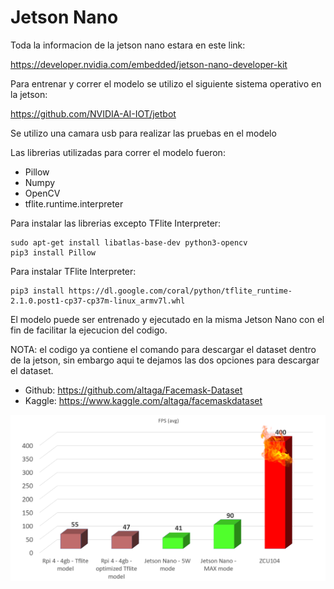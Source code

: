 # Jetson Nano

Toda la informacion de la jetson nano estara en este link:

https://developer.nvidia.com/embedded/jetson-nano-developer-kit

Para entrenar y correr el modelo se utilizo el siguiente sistema operativo en la jetson:

https://github.com/NVIDIA-AI-IOT/jetbot

Se utilizo una camara usb para realizar las pruebas en el modelo

Las librerias utilizadas para correr el modelo fueron:

- Pillow
- Numpy
- OpenCV
- tflite.runtime.interpreter

Para instalar las librerias excepto TFlite Interpreter:

    sudo apt-get install libatlas-base-dev python3-opencv
    pip3 install Pillow

Para instalar TFlite Interpreter:

    pip3 install https://dl.google.com/coral/python/tflite_runtime-2.1.0.post1-cp37-cp37m-linux_armv7l.whl

El modelo puede ser entrenado y ejecutado en la misma Jetson Nano con el fin de facilitar la ejecucion del codigo.

NOTA: el codigo ya contiene el comando para descargar el dataset dentro de la jetson, sin embargo aqui te dejamos las dos opciones para descargar el dataset.

- Github: https://github.com/altaga/Facemask-Dataset
- Kaggle: https://www.kaggle.com/altaga/facemaskdataset

<img src="https://raw.githubusercontent.com/altaga/Facemask-Detector-ZCU104/main/Benchmarks%20Notebooks/Evidence/FinalBenchmark.png" width="1000" />
</kbd>
